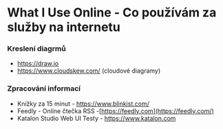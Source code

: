 
# What I Use Online - Co používám za služby na internetu

### Kreslení diagrmů
- https://draw.io
- https://www.cloudskew.com/ (cloudové diagramy)

### Zpracování informací
- Knížky za 15 minut - https://www.blinkist.com/
- Feedly - Online čtečka RSS -[https://feedly.com](https://feedly.com/)
- Katalon Studio Web UI Testy  - https://www.katalon.com


<!--stackedit_data:
eyJoaXN0b3J5IjpbLTQ5OTE2Njk1MSwtMTU1OTQ4OTI5NSw2Nz
A1MzEyODFdfQ==
-->
